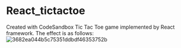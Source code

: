 # React_tictactoe
Created with CodeSandbox
Tic Tac Toe game implemented by React framework.
The effect is as follows:
![3682ea044b5c75351ddbdf46353752b](https://github.com/user-attachments/assets/623c39ac-41d0-439d-8aaa-b84b95aa73eb)
